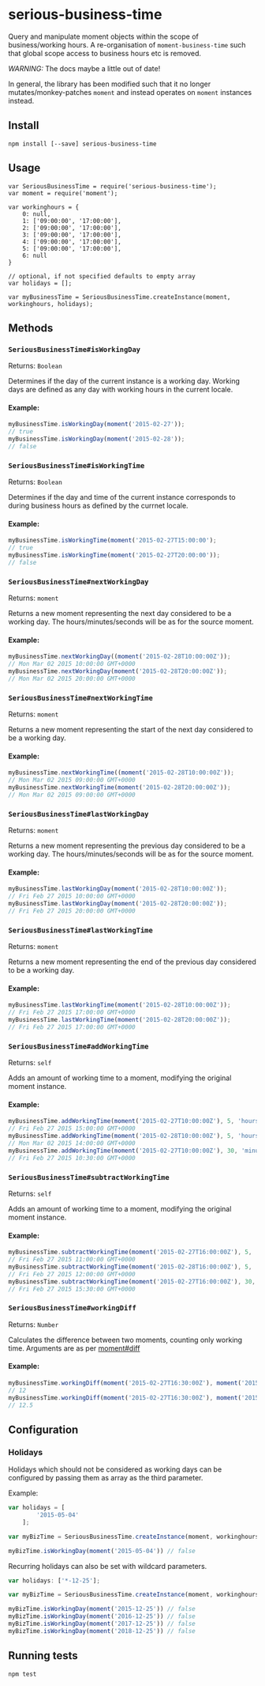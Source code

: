 # serious-business-time

Query and manipulate moment objects within the scope of business/working hours.
A re-organisation of `moment-business-time` such that global scope access to business hours etc 
is removed.

_WARNING:_ The docs maybe a little out of date!

In general, the library has been modified such that it no longer mutates/monkey-patches `moment` and
instead operates on `moment` instances instead.

## Install

```
npm install [--save] serious-business-time
```

## Usage

```
var SeriousBusinessTime = require('serious-business-time');
var moment = require('moment');

var workinghours = {
    0: null,
    1: ['09:00:00', '17:00:00'],
    2: ['09:00:00', '17:00:00'],
    3: ['09:00:00', '17:00:00'],
    4: ['09:00:00', '17:00:00'],
    5: ['09:00:00', '17:00:00'],
    6: null
}

// optional, if not specified defaults to empty array
var holidays = [];

var myBusinessTime = SeriousBusinessTime.createInstance(moment, workinghours, holidays);
```


## Methods


### `SeriousBusinessTime#isWorkingDay`

Returns: `Boolean`

Determines if the day of the current instance is a working day. Working days are defined as any day with working hours in the current locale.

#### Example:
```javascript
myBusinessTime.isWorkingDay(moment('2015-02-27'));
// true
myBusinessTime.isWorkingDay(moment('2015-02-28'));
// false
```

### `SeriousBusinessTime#isWorkingTime`

Returns: `Boolean`

Determines if the day and time of the current instance corresponds to during business hours as defined by the currnet locale.

#### Example:
```javascript
myBusinessTime.isWorkingTime(moment('2015-02-27T15:00:00');
// true
myBusinessTime.isWorkingTime(moment('2015-02-27T20:00:00'));
// false
```

### `SeriousBusinessTime#nextWorkingDay`

Returns: `moment`

Returns a new moment representing the next day considered to be a working day. The hours/minutes/seconds will be as for the source moment.

#### Example:
```javascript
myBusinessTime.nextWorkingDay((moment('2015-02-28T10:00:00Z'));
// Mon Mar 02 2015 10:00:00 GMT+0000
myBusinessTime.nextWorkingDay(moment('2015-02-28T20:00:00Z'));
// Mon Mar 02 2015 20:00:00 GMT+0000
```

### `SeriousBusinessTime#nextWorkingTime`

Returns: `moment`

Returns a new moment representing the start of the next day considered to be a working day.

#### Example:
```javascript
myBusinessTime.nextWorkingTime((moment('2015-02-28T10:00:00Z'));
// Mon Mar 02 2015 09:00:00 GMT+0000
myBusinessTime.nextWorkingTime(moment('2015-02-28T20:00:00Z'));
// Mon Mar 02 2015 09:00:00 GMT+0000
```

### `SeriousBusinessTime#lastWorkingDay`

Returns: `moment`

Returns a new moment representing the previous day considered to be a working day. The hours/minutes/seconds will be as for the source moment.

#### Example:
```javascript
myBusinessTime.lastWorkingDay(moment('2015-02-28T10:00:00Z'));
// Fri Feb 27 2015 10:00:00 GMT+0000
myBusinessTime.lastWorkingDay(moment('2015-02-28T20:00:00Z'));
// Fri Feb 27 2015 20:00:00 GMT+0000
```

### `SeriousBusinessTime#lastWorkingTime`

Returns: `moment`

Returns a new moment representing the end of the previous day considered to be a working day.

#### Example:
```javascript
myBusinessTime.lastWorkingTime(moment('2015-02-28T10:00:00Z'));
// Fri Feb 27 2015 17:00:00 GMT+0000
myBusinessTime.lastWorkingTime(moment('2015-02-28T20:00:00Z'));
// Fri Feb 27 2015 17:00:00 GMT+0000
```

### `SeriousBusinessTime#addWorkingTime`

Returns: `self`

Adds an amount of working time to a moment, modifying the original moment instance.

#### Example:
```javascript
myBusinessTime.addWorkingTime(moment('2015-02-27T10:00:00Z'), 5, 'hours');
// Fri Feb 27 2015 15:00:00 GMT+0000
myBusinessTime.addWorkingTime(moment('2015-02-28T10:00:00Z'), 5, 'hours');
// Mon Mar 02 2015 14:00:00 GMT+0000
myBusinessTime.addWorkingTime(moment('2015-02-27T10:00:00Z'), 30, 'minutes');
// Fri Feb 27 2015 10:30:00 GMT+0000

```

### `SeriousBusinessTime#subtractWorkingTime`

Returns: `self`

Adds an amount of working time to a moment, modifying the original moment instance.

#### Example:
```javascript
myBusinessTime.subtractWorkingTime(moment('2015-02-27T16:00:00Z'), 5, 'hours');
// Fri Feb 27 2015 11:00:00 GMT+0000
myBusinessTime.subtractWorkingTime(moment('2015-02-28T16:00:00Z'), 5, 'hours');
// Fri Feb 27 2015 12:00:00 GMT+0000
myBusinessTime.subtractWorkingTime(moment('2015-02-27T16:00:00Z'), 30, 'minutes');
// Fri Feb 27 2015 15:30:00 GMT+0000

```

### `SeriousBusinessTime#workingDiff`

Returns: `Number`

Calculates the difference between two moments, counting only working time. Arguments are as per [moment#diff](http://momentjs.com/docs/#/displaying/difference/)

#### Example:
```javascript
myBusinessTime.workingDiff(moment('2015-02-27T16:30:00Z'), moment('2015-02-26T12:00:00Z'), 'hours');
// 12
myBusinessTime.workingDiff(moment('2015-02-27T16:30:00Z'), moment('2015-02-26T12:00:00Z'), 'hours', true);
// 12.5
```

## Configuration

### Holidays


Holidays which should not be considered as working days can be configured by passing them as array as the third parameter.

Example:

```javascript
var holidays = [
        '2015-05-04'
    ];

var myBizTime = SeriousBusinessTime.createInstance(moment, workinghours, holidays)

myBizTime.isWorkingDay(moment('2015-05-04')) // false
```

Recurring holidays can also be set with wildcard parameters.

```javascript
var holidays: ['*-12-25'];

var myBizTime = SeriousBusinessTime.createInstance(moment, workinghours, holidays)

myBizTime.isWorkingDay(moment('2015-12-25')) // false
myBizTime.isWorkingDay(moment('2016-12-25')) // false
myBizTime.isWorkingDay(moment('2017-12-25')) // false
myBizTime.isWorkingDay(moment('2018-12-25')) // false
```

## Running tests

```
npm test
```
